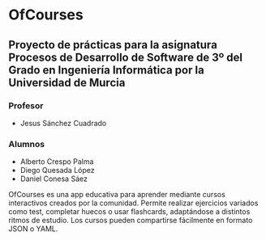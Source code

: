 # OfCourses
## Proyecto de prácticas para la asignatura Procesos de Desarrollo de Software de 3º del Grado en Ingeniería Informática por la Universidad de Murcia

### Profesor

- Jesus Sánchez Cuadrado

### Alumnos

- Alberto Crespo Palma
- Diego Quesada López
- Daniel Conesa Sáez

OfCourses es una app educativa para aprender mediante cursos interactivos creados por la comunidad. Permite realizar ejercicios variados como test, completar huecos o usar flashcards, adaptándose a distintos ritmos de estudio. Los cursos pueden compartirse fácilmente en formato JSON o YAML.
